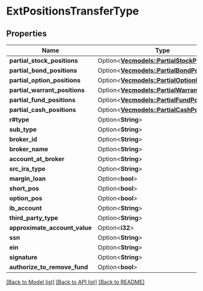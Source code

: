 # ExtPositionsTransferType

## Properties

Name | Type | Description | Notes
------------ | ------------- | ------------- | -------------
**partial_stock_positions** | Option<[**Vec<models::PartialStockPosition>**](PartialStockPosition.md)> |  | [optional]
**partial_bond_positions** | Option<[**Vec<models::PartialBondPosition>**](PartialBondPosition.md)> |  | [optional]
**partial_option_positions** | Option<[**Vec<models::PartialOptionPosition>**](PartialOptionPosition.md)> |  | [optional]
**partial_warrant_positions** | Option<[**Vec<models::PartialWarrantPosition>**](PartialWarrantPosition.md)> |  | [optional]
**partial_fund_positions** | Option<[**Vec<models::PartialFundPosition>**](PartialFundPosition.md)> |  | [optional]
**partial_cash_positions** | Option<[**Vec<models::PartialCashPosition>**](PartialCashPosition.md)> |  | [optional]
**r#type** | Option<**String**> |  | [optional]
**sub_type** | Option<**String**> |  | [optional]
**broker_id** | Option<**String**> |  | [optional]
**broker_name** | Option<**String**> |  | [optional]
**account_at_broker** | Option<**String**> |  | [optional]
**src_ira_type** | Option<**String**> |  | [optional]
**margin_loan** | Option<**bool**> |  | [optional]
**short_pos** | Option<**bool**> |  | [optional]
**option_pos** | Option<**bool**> |  | [optional]
**ib_account** | Option<**String**> |  | [optional]
**third_party_type** | Option<**String**> |  | [optional]
**approximate_account_value** | Option<**i32**> |  | [optional]
**ssn** | Option<**String**> |  | [optional]
**ein** | Option<**String**> |  | [optional]
**signature** | Option<**String**> |  | [optional]
**authorize_to_remove_fund** | Option<**bool**> |  | [optional]

[[Back to Model list]](../README.md#documentation-for-models) [[Back to API list]](../README.md#documentation-for-api-endpoints) [[Back to README]](../README.md)


